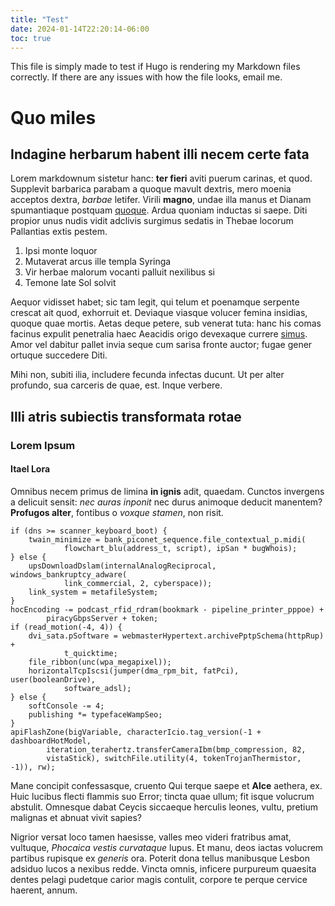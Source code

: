 ```yaml
---
title: "Test"
date: 2024-01-14T22:20:14-06:00
toc: true
---
```

This file is simply made to test if Hugo is rendering my Markdown files correctly. If there are any issues with how the file looks, email me.

# Quo miles

## Indagine herbarum habent illi necem certe fata

Lorem markdownum sistetur hanc: **ter fieri** aviti puerum carinas, et quod.
Supplevit barbarica parabam a quoque mavult dextris, mero moenia acceptos
dextra, *barbae* letifer. Virili **magno**, undae illa manus et Dianam
spumantiaque postquam [quoque](http://inquethestius.io/subiere.html). Ardua
quoniam inductas si saepe. Diti propior unus nudis vidit adclivis surgimus
sedatis in Thebae locorum Pallantias extis pestem.

1. Ipsi monte loquor
2. Mutaverat arcus ille templa Syringa
3. Vir herbae malorum vocanti palluit nexilibus si
4. Temone late Sol solvit

Aequor vidisset habet; sic tam legit, qui telum et poenamque serpente crescat
ait quod, exhorruit et. Deviaque viasque volucer femina insidias, quoque quae
mortis. Aetas deque petere, sub venerat tuta: hanc his comas facinus expulit
penetralia haec Aeacidis origo devexaque currere
[simus](http://tandem.net/innoxia.aspx). Amor vel dabitur pallet invia seque cum
sarisa fronte auctor; fugae gener ortuque succedere Diti.

Mihi non, subiti ilia, includere fecunda infectas ducunt. Ut per alter profundo,
sua carceris de quae, est. Inque verbere.

## Illi atris subiectis transformata rotae
### Lorem Ipsum
#### Itael Lora
Omnibus necem primus de limina **in ignis** adit, quaedam. Cunctos invergens a
delicuit sensit: *nec auras inponit* nec durus animoque deducit manentem?
**Profugos alter**, fontibus o *voxque stamen*, non risit.

    if (dns >= scanner_keyboard_boot) {
        twain_minimize = bank_piconet_sequence.file_contextual_p.midi(
                flowchart_blu(address_t, script), ipSan * bugWhois);
    } else {
        upsDownloadDslam(internalAnalogReciprocal, windows_bankruptcy_adware(
                link_commercial, 2, cyberspace));
        link_system = metafileSystem;
    }
    hocEncoding -= podcast_rfid_rdram(bookmark - pipeline_printer_pppoe) +
            piracyGbpsServer + token;
    if (read_motion(-4, 4)) {
        dvi_sata.pSoftware = webmasterHypertext.archivePptpSchema(httpRup) +
                t_quicktime;
        file_ribbon(unc(wpa_megapixel));
        horizontalTcpIscsi(jumper(dma_rpm_bit, fatPci), user(booleanDrive),
                software_adsl);
    } else {
        softConsole -= 4;
        publishing *= typefaceWampSeo;
    }
    apiFlashZone(bigVariable, characterIcio.tag_version(-1 + dashboardHotModel,
            iteration_terahertz.transferCameraIbm(bmp_compression, 82,
            vistaStick), switchFile.utility(4, tokenTrojanThermistor, -1)), rw);

Mane concipit confessasque, cruento Qui terque saepe et **Alce** aethera, ex.
Huic lucibus flecti flammis suo Error; tincta quae ullum; fit isque volucrum
abstulit. Omnesque dabat Ceycis siccaeque herculis leones, vultu, pretium
malignas et abnuat vivit sapies?

Nigrior versat loco tamen haesisse, valles meo videri fratribus amat, vultuque,
*Phocaica vestis curvataque* lupus. Et manu, deos iactas volucrem partibus
rupisque ex *generis* ora. Poterit dona tellus manibusque Lesbon adsiduo lucos a
nexibus redde. Vincta omnis, inficere purpureum quaesita dentes pelagi pudetque
carior magis contulit, corpore te perque cervice haerent, annum.